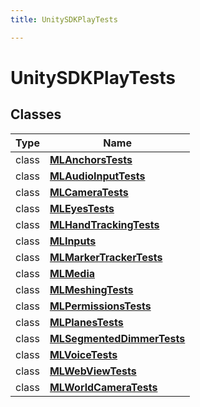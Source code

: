 ```yaml
---
title: UnitySDKPlayTests

---
```


# UnitySDKPlayTests





## Classes

| Type               | Name           |
| -------------- | -------------- |
| class | **[MLAnchorsTests](/unity-api/api/UnitySDKPlayTests/UnitySDKPlayTests.MLAnchorsTests.md)**  |
| class | **[MLAudioInputTests](/unity-api/api/UnitySDKPlayTests/UnitySDKPlayTests.MLAudioInputTests.md)**  |
| class | **[MLCameraTests](/unity-api/api/UnitySDKPlayTests/UnitySDKPlayTests.MLCameraTests.md)**  |
| class | **[MLEyesTests](/unity-api/api/UnitySDKPlayTests/UnitySDKPlayTests.MLEyesTests.md)**  |
| class | **[MLHandTrackingTests](/unity-api/api/UnitySDKPlayTests/UnitySDKPlayTests.MLHandTrackingTests.md)**  |
| class | **[MLInputs](/unity-api/api/UnitySDKPlayTests/MLInputs/UnitySDKPlayTests.MLInputs.md)**  |
| class | **[MLMarkerTrackerTests](/unity-api/api/UnitySDKPlayTests/UnitySDKPlayTests.MLMarkerTrackerTests.md)**  |
| class | **[MLMedia](/unity-api/api/UnitySDKPlayTests/MLMedia/UnitySDKPlayTests.MLMedia.md)**  |
| class | **[MLMeshingTests](/unity-api/api/UnitySDKPlayTests/UnitySDKPlayTests.MLMeshingTests.md)**  |
| class | **[MLPermissionsTests](/unity-api/api/UnitySDKPlayTests/UnitySDKPlayTests.MLPermissionsTests.md)**  |
| class | **[MLPlanesTests](/unity-api/api/UnitySDKPlayTests/UnitySDKPlayTests.MLPlanesTests.md)**  |
| class | **[MLSegmentedDimmerTests](/unity-api/api/UnitySDKPlayTests/UnitySDKPlayTests.MLSegmentedDimmerTests.md)**  |
| class | **[MLVoiceTests](/unity-api/api/UnitySDKPlayTests/UnitySDKPlayTests.MLVoiceTests.md)**  |
| class | **[MLWebViewTests](/unity-api/api/UnitySDKPlayTests/UnitySDKPlayTests.MLWebViewTests.md)**  |
| class | **[MLWorldCameraTests](/unity-api/api/UnitySDKPlayTests/UnitySDKPlayTests.MLWorldCameraTests.md)**  |







